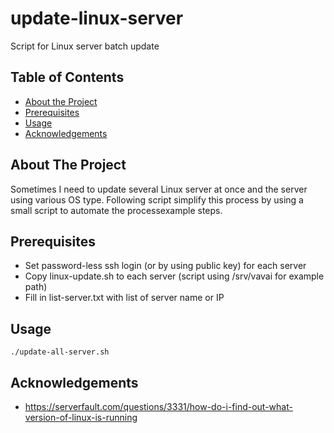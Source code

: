 # update-linux-server
Script for Linux server batch update

<!-- TABLE OF CONTENTS -->
## Table of Contents

* [About the Project](#about-the-project)
* [Prerequisites](#prerequisites)
* [Usage](#usage)
* [Acknowledgements](#acknowledgements)

<!-- ABOUT THE PROJECT -->
## About The Project

Sometimes I need to update several Linux server at once and the server using various OS type. Following script simplify this process by using a small script to automate the processexample steps.

## Prerequisites

* Set password-less ssh login (or by using public key) for each server
* Copy linux-update.sh to each server (script using /srv/vavai for example path)
* Fill in list-server.txt with list of server name or IP

<!-- USAGE EXAMPLES -->
## Usage

```
./update-all-server.sh
```

<!-- ACKNOWLEDGEMENTS -->
## Acknowledgements
* https://serverfault.com/questions/3331/how-do-i-find-out-what-version-of-linux-is-running




